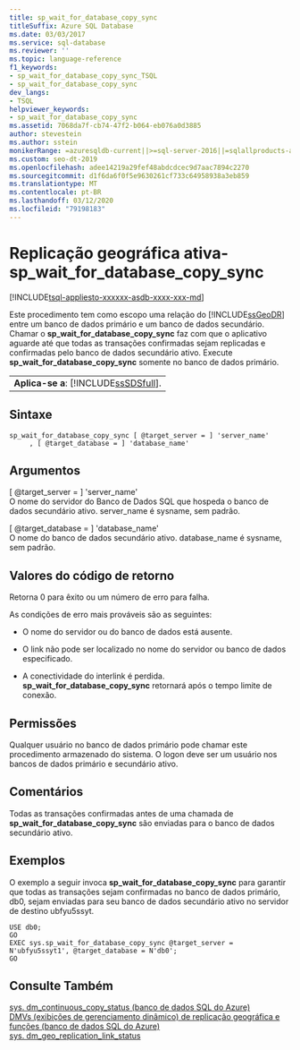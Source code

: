 ```yaml
---
title: sp_wait_for_database_copy_sync
titleSuffix: Azure SQL Database
ms.date: 03/03/2017
ms.service: sql-database
ms.reviewer: ''
ms.topic: language-reference
f1_keywords:
- sp_wait_for_database_copy_sync_TSQL
- sp_wait_for_database_copy_sync
dev_langs:
- TSQL
helpviewer_keywords:
- sp_wait_for_database_copy_sync
ms.assetid: 7068da7f-cb74-47f2-b064-eb076a0d3885
author: stevestein
ms.author: sstein
monikerRange: =azuresqldb-current||>=sql-server-2016||=sqlallproducts-allversions||>=sql-server-linux-2017||=azuresqldb-mi-current
ms.custom: seo-dt-2019
ms.openlocfilehash: adee14219a29fef48abdcdcec9d7aac7894c2270
ms.sourcegitcommit: d1f6da6f0f5e9630261cf733c64958938a3eb859
ms.translationtype: MT
ms.contentlocale: pt-BR
ms.lasthandoff: 03/12/2020
ms.locfileid: "79198183"
---
```

# <a name="active-geo-replication---sp_wait_for_database_copy_sync"></a>Replicação geográfica ativa-sp_wait_for_database_copy_sync
[!INCLUDE[tsql-appliesto-xxxxxx-asdb-xxxx-xxx-md](../../includes/tsql-appliesto-xxxxxx-asdb-xxxx-xxx-md.md)]

  Este procedimento tem como escopo uma relação do [!INCLUDE[ssGeoDR](../../includes/ssgeodr-md.md)] entre um banco de dados primário e um banco de dados secundário. Chamar o **sp_wait_for_database_copy_sync** faz com que o aplicativo aguarde até que todas as transações confirmadas sejam replicadas e confirmadas pelo banco de dados secundário ativo. Execute **sp_wait_for_database_copy_sync** somente no banco de dados primário.  
  
||  
|-|  
|**Aplica-se a**: [!INCLUDE[ssSDSfull](../../includes/sssdsfull-md.md)].|  
  
## <a name="syntax"></a>Sintaxe  
  
```  
sp_wait_for_database_copy_sync [ @target_server = ] 'server_name'   
     , [ @target_database = ] 'database_name'  
```  
  
## <a name="arguments"></a>Argumentos  
 [ @target_server = ] 'server_name'  
 O nome do servidor do Banco de Dados SQL que hospeda o banco de dados secundário ativo. server_name é sysname, sem padrão.  
  
 [ @target_database = ] 'database_name'  
 O nome do banco de dados secundário ativo. database_name é sysname, sem padrão.  
  
## <a name="return-code-values"></a>Valores do código de retorno  
 Retorna 0 para êxito ou um número de erro para falha.  
  
 As condições de erro mais prováveis são as seguintes:  
  
-   O nome do servidor ou do banco de dados está ausente.  
  
-   O link não pode ser localizado no nome do servidor ou banco de dados especificado.  
  
-   A conectividade do interlink é perdida. **sp_wait_for_database_copy_sync** retornará após o tempo limite de conexão.  
  
## <a name="permissions"></a>Permissões  
 Qualquer usuário no banco de dados primário pode chamar este procedimento armazenado do sistema. O logon deve ser um usuário nos bancos de dados primário e secundário ativo.  
  
## <a name="remarks"></a>Comentários  
 Todas as transações confirmadas antes de uma chamada de **sp_wait_for_database_copy_sync** são enviadas para o banco de dados secundário ativo.  
  
## <a name="examples"></a>Exemplos  
 O exemplo a seguir invoca **sp_wait_for_database_copy_sync** para garantir que todas as transações sejam confirmadas no banco de dados primário, db0, sejam enviadas para seu banco de dados secundário ativo no servidor de destino ubfyu5ssyt.  
  
```  
USE db0;  
GO  
EXEC sys.sp_wait_for_database_copy_sync @target_server = N'ubfyu5ssyt1', @target_database = N'db0';  
GO  
```  
  
## <a name="see-also"></a>Consulte Também  
 [sys. dm_continuous_copy_status &#40;banco de dados SQL do Azure&#41;](../../relational-databases/system-dynamic-management-views/sys-dm-continuous-copy-status-azure-sql-database.md)   
 [DMVs (exibições de gerenciamento dinâmico) de replicação geográfica e funções &#40;banco de dados SQL do Azure&#41;](../../relational-databases/system-dynamic-management-views/geo-replication-dynamic-management-views-and-functions-azure-sql-database.md)   
 [sys. dm_geo_replication_link_status](../system-dynamic-management-views/sys-dm-geo-replication-link-status-azure-sql-database.md)
  
  
